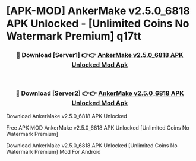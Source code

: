 # [APK-MOD] AnkerMake v2.5.0_6818 APK Unlocked - [Unlimited Coins No Watermark Premium] q17tt



<div align="center">
<h3>🔴 Download [Server1] 👉👉 <a href="https://momento.my/?title=AnkerMake_v2.5.0_6818_APK_Unlocked">AnkerMake v2.5.0_6818 APK Unlocked Mod Apk</a></h3><br>

<h3>🔴 Download [Server2] 👉👉 <a href="https://momento.my/?title=AnkerMake_v2.5.0_6818_APK_Unlocked">AnkerMake v2.5.0_6818 APK Unlocked Mod Apk</a></h3>
</div>



Download AnkerMake v2.5.0_6818 APK Unlocked 

Free APK MOD AnkerMake v2.5.0_6818 APK Unlocked [Unlimited Coins No Watermark Premium]

Download AnkerMake v2.5.0_6818 APK Unlocked [Unlimited Coins No Watermark Premium] Mod For Android
